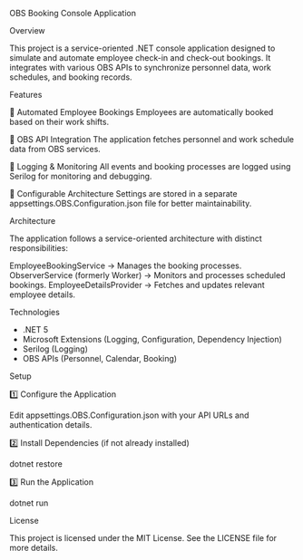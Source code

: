 OBS Booking Console Application


Overview

This project is a service-oriented .NET console application designed to simulate and automate employee check-in and check-out bookings.
It integrates with various OBS APIs to synchronize personnel data, work schedules, and booking records.


Features

🔹 Automated Employee Bookings
Employees are automatically booked based on their work shifts.

🔹 OBS API Integration
The application fetches personnel and work schedule data from OBS services.

🔹 Logging & Monitoring
All events and booking processes are logged using Serilog for monitoring and debugging.

🔹 Configurable Architecture
Settings are stored in a separate appsettings.OBS.Configuration.json file for better maintainability.



Architecture

The application follows a service-oriented architecture with distinct responsibilities:

EmployeeBookingService → Manages the booking processes.
ObserverService (formerly Worker) → Monitors and processes scheduled bookings.
EmployeeDetailsProvider → Fetches and updates relevant employee details.


Technologies

 - .NET 5
 - Microsoft Extensions (Logging, Configuration, Dependency Injection)
 - Serilog (Logging)
 - OBS APIs (Personnel, Calendar, Booking)


Setup

1️⃣ Configure the Application

Edit appsettings.OBS.Configuration.json with your API URLs and authentication details.

2️⃣ Install Dependencies (if not already installed)

 dotnet restore

3️⃣ Run the Application

 dotnet run


License

This project is licensed under the MIT License. See the LICENSE file for more details.

